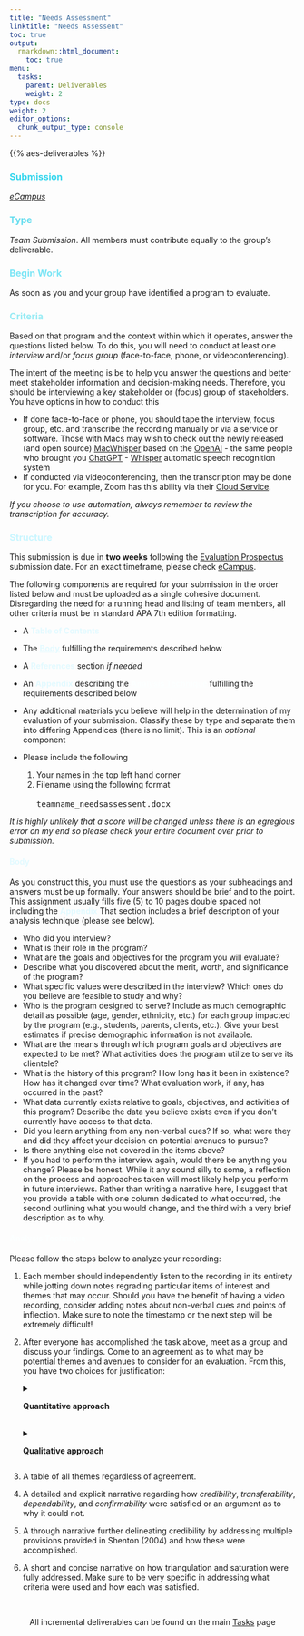 ```yaml
---
title: "Needs Assessment"
linktitle: "Needs Assessent"
toc: true
output:
  rmarkdown::html_document:
    toc: true
menu:
  tasks:
    parent: Deliverables
    weight: 2
type: docs
weight: 2
editor_options: 
  chunk_output_type: console
---
```


{{% aes-deliverables %}}

### <span style="color:#35d6ed">Submission</span>

<i>[eCampus](https://ecampus.wvu.edu)</i>

### <span style="color:#65ddef">Type</span>

<i>Team Submission</i>. All members must contribute equally to the group’s deliverable.

### <span style="color:#7ae5f5">Begin Work</span>

As soon as you and your group have identified a program to evaluate.

### <span style="color:#97ebf4">Criteria</span>

Based on that program and the context within which it operates, answer the questions listed below. To do this, you will need to conduct at least one *interview* and/or *focus group* (face-to-face, phone, or videoconferencing).

The intent of the meeting is be to help you answer the questions and better meet stakeholder information and decision-making needs. Therefore, you should be interviewing a key stakeholder or (focus) group of stakeholders. You have options in how to conduct this

- If done face-to-face or phone, you should tape the interview, focus group, etc. and transcribe the recording manually or via a service or software. Those with Macs may wish to check out the newly released (and open source) [MacWhisper](https://goodsnooze.gumroad.com/l/macwhisper) based on the [OpenAI](https://openai.com) - the same people who brought you [ChatGPT](https://openai.com/blog/chatgpt/) - [Whisper](https://openai.com/blog/whisper/) automatic speech recognition system
- If conducted via videoconferencing, then the transcription may be done for you. For example, Zoom has this ability via their [Cloud Service](https://support.zoom.us/hc/en-us/articles/115004794983-Using-audio-transcription-for-cloud-recordings-).

<i>If you choose to use automation, always remember to review the transcription for accuracy.</i>

### <span style="color:#c9f6ff">Structure</span>

This submission is due in **two weeks** following the [Evaluation Prospectus](/deliverables/01-evaluation-prospectus/) submission date. For an exact timeframe, please check [eCampus](https://ecampus.wvu.edu/).

The following components are required for your submission in the order listed below and must be uploaded as a single cohesive document. Disregarding the need for a running head and listing of team members, all other criteria must be in standard APA 7th edition formatting.

- A <span style="color:#e3faff; font-weight:bold;">Table of Contents</span>

- The <a href="#span-stylecolore3faffbodyspan" style="color:#e3faff;font-weight:bold;text-decoration:underline;">Body</a> fulfilling the requirements described below

- A <span style="color:#e3faff; font-weight:bold;">References</span> section *if needed*

- An <span style="color:#e3faff; font-weight:bold;">Appendix</span> describing the <a href="#span-stylecolorfcffffanalysis-techniquespan" style="color:#fcffff;font-weight:bold;text-decoration:underline;">Analysis Technique</a> fulfilling the requirements described below

- Any additional materials you believe will help in the determination of my evaluation of your submission. Classify these by type and separate them into differing Appendices (there is no limit). This is an *optional* component

- Please include the following

  1.  Your names in the top left hand corner
  2.  Filename using the following format
      <br>
      <br>
      <kbd>teamname_needsassessent.docx</kbd>

<i>It is highly unlikely that a score will be changed unless there is an egregious error on my end so please check your entire document over prior to submission.</i>

#### <span style="color:#e3faff">Body</span>

As you construct this, you must use the questions as your subheadings and answers must be up formally. Your answers should be brief and to the point. This assignment usually fills five (5) to 10 pages double spaced not including the <span style="color:#e3faff; font-weight:bold;">Appendix</span> That section includes a brief description of your analysis technique (please see below).

- Who did you interview?
- What is their role in the program?
- What are the goals and objectives for the program you will evaluate?
- Describe what you discovered about the merit, worth, and significance of the program?
- What specific values were described in the interview? Which ones do you believe are feasible to study and why?
- Who is the program designed to serve? Include as much demographic detail as possible (age, gender, ethnicity, etc.) for each group impacted by the program (e.g., students, parents, clients, etc.). Give your best estimates if precise demographic information is not available.
- What are the means through which program goals and objectives are expected to be met? What activities does the program utilize to serve its clientele?
- What is the history of this program? How long has it been in existence? How has it changed over time? What evaluation work, if any, has occurred in the past?
- What data currently exists relative to goals, objectives, and activities of this program? Describe the data you believe exists even if you don’t currently have access to that data.
- Did you learn anything from any non-verbal cues? If so, what were they and did they affect your decision on potential avenues to pursue?
- Is there anything else not covered in the items above?
- If you had to perform the interview again, would there be anything you change? Please be honest. While it any sound silly to some, a reflection on the process and approaches taken will most likely help you perform in future interviews. Rather than writing a narrative here, I suggest that you provide a table with one column dedicated to what occurred, the second outlining what you would change, and the third with a very brief description as to why.

#### <span style="color:#fcffff">Analysis Technique</span>

Please follow the steps below to analyze your recording:

1.  Each member should independently listen to the recording in its entirety while jotting down notes regrading particular items of interest and themes that may occur. Should you have the benefit of having a video recording, consider adding notes about non-verbal cues and points of inflection. Make sure to note the timestamp or the next step will be extremely difficult!

2.  After everyone has accomplished the task above, meet as a group and discuss your findings. Come to an agreement as to what may be potential themes and avenues to consider for an evaluation. From this, you have two choices for justification:

    <div id="anchorwk1">
    <details>
    <summary>

    <b>Quantitative approach</b>

    </summary>

    <br>

    <p>

    Consider using an agreement scaling like a <a href="/handouts/Kappa Statistic.pdf" target="blank">Kappa Statistic</a> as your justification. Then provide a clear and concise narrative on your process, your agreement threshold and what criteria were used (i.e. please just don’t simply say we agreed on theme X because we felt like it, rather provide actual criteria for agreement). Please submit the final agreement measures delineated by theme in addition to the aggregated agreement score and description. To clarify, you will be required to submit the following in the <span style="color:#e3faff; font-weight:bold;">Appendix</span>:

    - A table of all themes and corresponding agreement rating by theme. Please rearrange the themes by agreement rating going from greatest to least.

    - An aggregated and specific list of criteria used for agreement. If some of these are theme specific, please note that.

    - A short and concise narrative explain the process, criteria, and benchmarks for agreement. Include the final agreement score and what scaling you used.

      </p>
      </details>
      </div>

      <br>

      <div id="anchorwk2">
      <details>
      <summary>

      <b>Qualitative approach</b>

      </summary>

      <br>

      <p>

      Should you choose not to use an agreement scaling, describe the process in a clear manner and in great detail within your <span style="color:#e3faff; font-weight:bold;">Appendix</span>. Read over <a href="/handouts/Shenton%20(2004).pdf" target="blank">Shenton (2004)</a> and ensure that you address all four of Guba’s constructs provided on p. 64. Most importantly, provide a narrative on how triangulation and saturation were fully addressed. To clarify, you will be required to submit the following in the appendix:

    - A table of all themes regardless of agreement.

    - A detailed and explicit narrative regarding how *credibility*, *transferability*, *dependability*, and *confirmability* were satisfied or an argument as to why it could not.

    - A through narrative further delineating credibility by addressing multiple provisions provided in Shenton (2004) and how these were accomplished.

    - A short and concise narrative on how triangulation and saturation were fully addressed. Make sure to be very specific in addressing what criteria were used and how each was satisfied.

      </p>
      </details>
      </div>

      <br>

<center>
<p id="rounded_corners">
All incremental deliverables can be found on the main <a href="/tasks/#deliverables">Tasks</a> page
<p>
</center>
